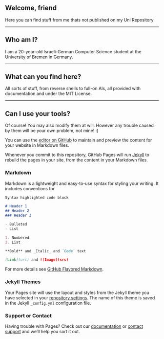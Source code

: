 ## Welcome, friend

Here you can find stuff from me thats not published on my Uni Repository

<hr/>

## Who am I?

I am a 20-year-old Israeli-German Computer Science student at the University of Bremen in Germany.

<hr/>

## What can you find here?

All sorts of stuff, from reverse shells to full-on AIs, all provided with documentation and under the MIT License.

<hr/>

## Can I use your tools?

Of course! You may also modify them at will. However any trouble caused by them will be your own problem, not mine! :)

You can use the [editor on GitHub](https://github.com/leolion3/Portfolio/edit/master/README.md) to maintain and preview the content for your website in Markdown files.

Whenever you commit to this repository, GitHub Pages will run [Jekyll](https://jekyllrb.com/) to rebuild the pages in your site, from the content in your Markdown files.

### Markdown

Markdown is a lightweight and easy-to-use syntax for styling your writing. It includes conventions for

```markdown
Syntax highlighted code block

# Header 1
## Header 2
### Header 3

- Bulleted
- List

1. Numbered
2. List

**Bold** and _Italic_ and `Code` text

[Link](url) and ![Image](src)
```

For more details see [GitHub Flavored Markdown](https://guides.github.com/features/mastering-markdown/).

### Jekyll Themes

Your Pages site will use the layout and styles from the Jekyll theme you have selected in your [repository settings](https://github.com/leolion3/Portfolio/settings). The name of this theme is saved in the Jekyll `_config.yml` configuration file.

### Support or Contact

Having trouble with Pages? Check out our [documentation](https://help.github.com/categories/github-pages-basics/) or [contact support](https://github.com/contact) and we’ll help you sort it out.
